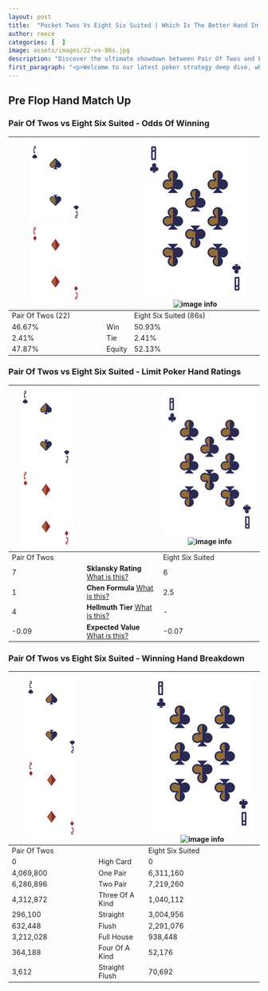 ```yaml
---
layout: post
title:  "Pocket Twos Vs Eight Six Suited | Which Is The Better Hand In Poker? A Complete Guide"
author: reece
categories: [  ]
image: assets/images/22-vs-86s.jpg
description: "Discover the ultimate showdown between Pair Of Twos and Eight Six Suited in poker! Uncover the odds, strategies, and scenarios where one hand triumphs over the other. Get ready to up your poker game with this thrilling analysis."
first_paragraph: "<p>Welcome to our latest poker strategy deep dive, where we're pitting two distinct hands against each other in a high-stakes showdown: Pair Of Twos vs Eight Six Suited.</p><p>In the dynamic world of poker, every decision counts, and knowing which hand holds the upper hand is key to your success at the table.</p><p>In this article, we'll dissect these two hands, explore the scenarios where one dominates the other, and equip you with the knowledge to make strategic choices that can tip the odds in your favor.</p><p>Get ready to unravel the intriguing dynamics of these poker hands and elevate your game to new heights.</p>"
---
```




[comment]: # (sp0)

## Pre Flop Hand Match Up

<div class="table hand-ratings" markdown="1"> 



### Pair Of Twos vs Eight Six Suited - Odds Of Winning


    
| ![image info](assets/images/hand1/2.png) ![image info](assets/images/hand1/2o.png) |  | ![image info](assets/images/hand2/8.png) ![image info](assets/images/hand2/6s.png) |
| -------- | -------- | -------- |
| Pair Of Twos (22) |  | Eight Six Suited (86s) |
| 46.67% | Win | 50.93% |
| 2.41% | Tie | 2.41% |
| 47.87% | Equity | 52.13% |




[comment]: # (sp1)



### Pair Of Twos vs Eight Six Suited - Limit Poker Hand Ratings


    
| ![image info](assets/images/hand1/2.png) ![image info](assets/images/hand1/2o.png) |  | ![image info](assets/images/hand2/8.png) ![image info](assets/images/hand2/6s.png) |
| -------- | -------- | -------- |
| Pair Of Twos |  | Eight Six Suited |
| 7 | **Sklansky Rating** [What is this?](/sklansky-rating-explained) | 6 |
| 1 | **Chen Formula** [What is this?](/chen-formula-explained) | 2.5 |
| 4 | **Hellmuth Tier** [What is this?](/Hellmuth-tier-explained) | - |
| -0.09 | **Expected Value** [What is this?](/expected-value-explained) | -0.07 |




[comment]: # (sp2)



### Pair Of Twos vs Eight Six Suited - Winning Hand Breakdown


    
| ![image info](assets/images/hand1/2.png) ![image info](assets/images/hand1/2o.png) |  | ![image info](assets/images/hand2/8.png) ![image info](assets/images/hand2/6s.png) |
| -------- | -------- | -------- |
| Pair Of Twos |  | Eight Six Suited |
| 0 | High Card | 0 |
| 4,069,800 | One Pair | 6,311,160 |
| 6,286,896 | Two Pair | 7,219,260 |
| 4,312,872 | Three Of A Kind | 1,040,112 |
| 296,100 | Straight | 3,004,956 |
| 632,448 | Flush | 2,291,076 |
| 3,212,028 | Full House | 938,448 |
| 364,188 | Four Of A Kind | 52,176 |
| 3,612 | Straight Flush | 70,692 |




[comment]: # (sp3)



</div>

[comment]: # (sp4)



[comment]: # (sp5)

